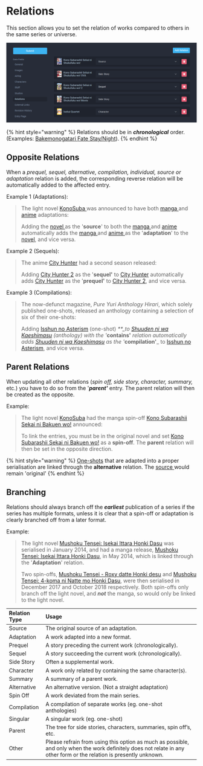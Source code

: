 # Relations

This section allows you to set the relation of works compared to others in the same series or universe.

![Relations page for the &apos;Kono Subarashii Sekai ni Shukufuku wo!&apos; anime](../.gitbook/assets/relations_page.png)

{% hint style="warning" %}
Relations should be in _**chronological**_ order.  
\(Examples: [Bakemonogatari ](http://anilist.co/anime/5081/Bakemonogatari)[Fate Stay/Night](https://anilist.co/anime/356/Fatestay-night/)\).
{% endhint %}

## Opposite Relations

When a _prequel, sequel, alternative, compilation, individual, source or adaptation_ relation is added, the corresponding reverse relation will be automatically added to the affected entry.

Example 1 \(Adaptations\):

> The light novel [KonoSuba ](https://anilist.co/manga/86238/Kono-Subarashii-Sekai-ni-Shukufuku-wo/)was announced to have both [manga ](https://anilist.co/manga/85702/Kono-Subarashii-Sekai-ni-Shukufuku-wo/)and [anime](https://anilist.co/anime/21202/Kono-Subarashii-Sekai-ni-Shukufuku-wo/) adaptations:  
>   
> Adding the [novel ](https://anilist.co/manga/86238/Kono-Subarashii-Sekai-ni-Shukufuku-wo/)as the '**source**' to both the [manga ](https://anilist.co/manga/85702/Kono-Subarashii-Sekai-ni-Shukufuku-wo/)and [anime ](https://anilist.co/anime/21202/Kono-Subarashii-Sekai-ni-Shukufuku-wo/)automatically adds the [manga ](https://anilist.co/manga/85702/Kono-Subarashii-Sekai-ni-Shukufuku-wo/)and [anime ](https://anilist.co/anime/21202/Kono-Subarashii-Sekai-ni-Shukufuku-wo/)as the '**adaptation**' to the [novel](https://anilist.co/manga/86238/Kono-Subarashii-Sekai-ni-Shukufuku-wo/), and vice versa.

Example 2 \(Sequels\):

> The anime [City Hunter](https://anilist.co/anime/1470/City-Hunter/) had a second season released:  
>   
> Adding [City Hunter 2](https://anilist.co/anime/1471/City-Hunter-2/) as the '**sequel'** to [City Hunter](https://anilist.co/anime/1470/City-Hunter/) automatically adds [City Hunter](https://anilist.co/anime/1470/City-Hunter/) as the '**prequel'** to [City Hunter 2](https://anilist.co/anime/1471/City-Hunter-2/), and vice versa.

Example 3 \(Compilations\):

> The now-defunct magazine, _Pure Yuri Anthology Hirari_, which solely published one-shots, released an anthology containing a selection of six of their one-shots:
>
> Adding [Isshun no Asterism](https://anilist.co/manga/104980) \(one-shot\) _\*\*\_to_ [_Shuuden ni wa Kaeshimasu_](https://anilist.co/manga/85662/Shuuden-ni-wa-Kaeshimasu/) _\(anthology\) with the '_**contains'** _relation automatically adds_ [_Shuuden ni wa Kaeshimasu_](https://anilist.co/manga/85662/Shuuden-ni-wa-Kaeshimasu/) _as the '_**compilation'**\_ to [Isshun no Asterism](https://anilist.co/manga/104980), and vice versa.

## Parent Relations

When updating all other relations \(_spin off, side story, character, summary,_ etc.\) you have to do so from the '_**parent'**_ entry. The parent relation will then be created as the opposite.

Example:

> The light novel [KonoSuba](https://anilist.co/manga/86238/Kono-Subarashii-Sekai-ni-Shukufuku-wo/) had the manga spin-off [Kono Subarashii Sekai ni Bakuen wo!](https://anilist.co/manga/100147/Kono-Subarashii-Sekai-ni-Bakuen-wo/) announced:
>
> To link the entries, you must be in the original novel and set [Kono Subarashii Sekai ni Bakuen wo!](https://anilist.co/manga/100147/Kono-Subarashii-Sekai-ni-Bakuen-wo/) as a **spin-off**. The **parent** relation will then be set in the opposite direction.

{% hint style="warning" %}
[One-shots](../before-you-begin/written-media-information/one-shots.md) that are adapted into a proper serialisation are linked through the **alternative** relation. The [source ](general/typings/untitled-7.md)would remain 'original'
{% endhint %}

## Branching

Relations should always branch off the _**earliest**_ publication of a series if the series has multiple formats, unless it is clear that a spin-off or adaptation is clearly branched off from a later format.

Example:

> The light novel [Mushoku Tensei: Isekai Ittara Honki Dasu](https://anilist.co/manga/85470/Mushoku-Tensei-Isekai-Ittara-Honki-Dasu/) was serialised in January 2014, and had a manga release, [Mushoku Tensei: Isekai Ittara Honki Dasu](https://anilist.co/manga/85564/Mushoku-Tensei-Isekai-Ittara-Honki-Dasu/), in May 2014, which is linked through the '**Adaptation**' relation.  
>   
> Two spin-offs, [Mushoku Tensei - Roxy datte Honki desu](https://anilist.co/manga/104724/Mushoku-Tensei--Roxy-datte-Honki-desu/) and [Mushoku Tensei: 4-koma ni Natte mo Honki Dasu](https://anilist.co/manga/104856/Mushoku-Tensei-4koma-ni-Natte-mo-Honki-Dasu/), were then serialised in December 2017 and October 2018 respectively. Both spin-offs only branch off the light novel, and _**not**_ the manga, so would only be linked to the light novel.

| Relation Type | Usage |
| :--- | :--- |
| Source | The original source of an adaptation. |
| Adaptation | A work adapted into a new format. |
| Prequel | A story preceding the current work \(chronologically\). |
| Sequel | A story succeeding the current work \(chronologically\). |
| Side Story | Often a supplemental work. |
| Character | A work only related by containing the same character\(s\). |
| Summary | A summary of a parent work. |
| Alternative | An alternative version. \(Not a straight adaptation\) |
| Spin Off | A work deviated from the main series. |
| Compilation | A compilation of separate works \(eg. one-shot anthologies\) |
| Singular | A singular work  \(eg. one-shot\) |
| Parent | The tree for side stories, characters, summaries, spin off’s, etc. |
| Other | Please refrain from using this option as much as possible, and only when the work definitely does not relate in any other form or the relation is presently unknown. |

